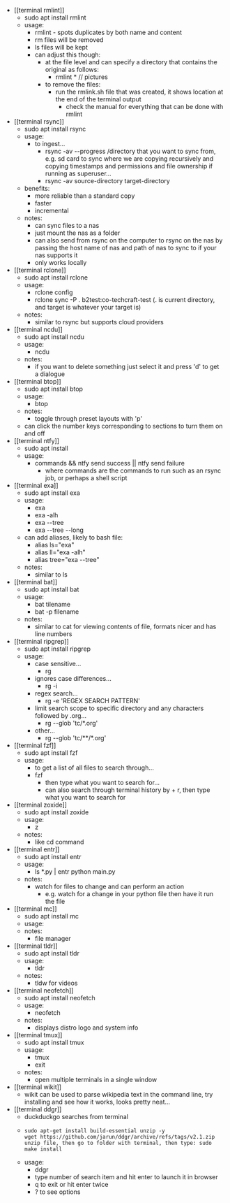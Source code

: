 - [[terminal rmlint]]
	- sudo apt install rmlint
	- usage:
		- rmlint - spots duplicates by both name and content
		- rm files will be removed
		- ls files will be kept
		- can adjust this though:
			- at the file level and can specify a directory that contains the original as follows:
				- rmlint * // pictures
			- to remove the files:
				- run the rmlink.sh file that was created, it shows location at the end of the terminal output
					- check the manual for everything that can be done with rmlint
- [[terminal rsync]]
	- sudo apt install rsync
	- usage:
		- to ingest...
			- rsync -av --progress /directory that you want to sync from, e.g. sd card
			  to sync where we are copying recursively and copying timestamps and permissions and file ownership if running as superuser...
			- rsync -av source-directory target-directory
	- benefits:
		- more reliable than a standard copy
		- faster
		- incremental
	- notes:
		- can sync files to a nas
		- just mount the nas as a folder
		- can also send from rsync on the computer to rsync on the nas by passing the host name of nas and path of nas to sync to if your nas supports it
		- only works locally
- [[terminal rclone]]
	- sudo apt install rclone
	- usage:
		- rclone config
		- rclone sync -P . b2test:co-techcraft-test (. is current directory, and target is whatever your target is)
	- notes:
		- similar to rsync but supports cloud providers
- [[terminal ncdu]]
	- sudo apt install ncdu
	- usage:
		- ncdu
	- notes:
		- if you want to delete something just select it and press 'd' to get a dialogue
- [[terminal btop]]
	- sudo apt install btop
	- usage:
		- btop
	- notes:
		- toggle through preset layouts with 'p'
	- can click the number keys corresponding to sections to turn them on and off
- [[terminal ntfy]]
	- sudo apt install
	- usage:
		- commands && ntfy send success || ntfy send failure
			- where commands are the commands to run such as an rsync job, or perhaps a shell script
- [[terminal exa]]
	- sudo apt install exa
	- usage:
		- exa
		- exa -alh
		- exa --tree
		- exa --tree --long
	- can add aliases, likely to bash file:
		- alias ls="exa"
		- alias ll="exa -alh"
		- alias tree="exa --tree"
	- notes:
		- similar to ls
- [[terminal bat]]
	- sudo apt install bat
	- usage:
		- bat tilename
		- bat -p filename
	- notes:
		- similar to cat for viewing contents of file, formats nicer and has line numbers
- [[terminal ripgrep]]
	- sudo apt install ripgrep
	- usage:
		- case sensitive...
			- rg <text to search for>
		- ignores case differences...
			- rg -i <text to search for>
		- regex search...
			- rg -e 'REGEX SEARCH PATTERN'
		- limit search scope to specific directory and any characters followed by .org...
			- rg --glob 'tc/*.org' <text to search for>
		- other...
			- rg --glob 'tc/**/*.org' <text to search for>
- [[terminal fzf]]
	- sudo apt install fzf
	- usage:
		- to get a list of all files to search through...
		- fzf
			- then type what you want to search for...
			- can also search through terminal history by <ctrl> + r, then type what you want to search for
- [[terminal zoxide]]
	- sudo apt install zoxide
	- usage:
		- z <location>
	- notes:
		- like cd command
- [[terminal entr]]
	- sudo apt install entr
	- usage:
		- ls *.py | entr python main.py
	- notes:
		- watch for files to change and can perform an action
			- e.g. watch for a change in your python file then have it run the file
- [[terminal mc]]
	- sudo apt install mc
	- usage:
	- notes:
		- file manager
- [[terminal tldr]]
	- sudo apt install tldr
	- usage:
		- tldr <sudo>
	- notes:
		- tldw for videos
- [[terminal neofetch]]
	- sudo apt install neofetch
	- usage:
		- neofetch
	- notes:
		- displays distro logo and system info
- [[terminal tmux]]
	- sudo apt install tmux
	- usage:
		- tmux
		- exit
	- notes:
		- open multiple terminals in a single window
- [[terminal wikit]]
	- wikit can be used to parse wikipedia text in the command line, try installing and see how it works, looks pretty neat...
- [[terminal ddgr]]
	- duckduckgo searches from terminal
	- ```terminal
	  sudo apt-get install build-essential unzip -y
	  wget https://github.com/jarun/ddgr/archive/refs/tags/v2.1.zip
	  unzip file, then go to folder with terminal, then type: sudo make install
	  ```
	- usage:
		- ddgr <search phrase>
		- type number of search item and hit enter to launch it in browser
		- q to exit or hit enter twice
		- ? to see options